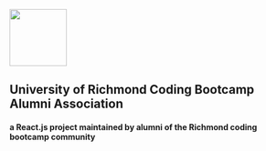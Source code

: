 <p align="left">
  <img src="https://www.richmond.edu/_KP4_assets/svgs/Richmond_Shield_web_noR.svg" width="100" height="100"/>
</p>

## University of Richmond Coding Bootcamp Alumni Association

#### a React.js project maintained by alumni of the Richmond coding bootcamp community





